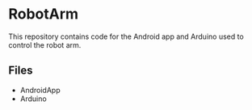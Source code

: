 # RobotArm
This repository contains code for the Android app and Arduino used to control the robot arm.

## Files
- AndroidApp
- Arduino 
